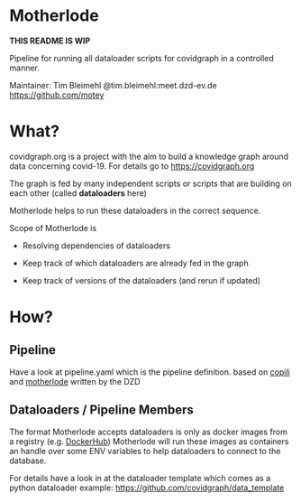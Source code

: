 # Motherlode
**THIS README IS WIP**

Pipeline for running all dataloader scripts for covidgraph in a controlled manner.

Maintainer: Tim Bleimehl @tim.bleimehl:meet.dzd-ev.de https://github.com/motey


# What?

covidgraph.org is a project with the aim to build a knowledge graph around data concerning covid-19. For details go to https://covidgraph.org

The graph is fed by many independent scripts or scripts that are building on each other (called **dataloaders** here)

Motherlode helps to run these dataloaders in the correct sequence.

Scope of Motherlode is

* Resolving dependencies of dataloaders

* Keep track of which dataloaders are already fed in the graph

* Keep track of versions of the dataloaders (and rerun if updated)

# How?


## Pipeline

Have a look at pipeline.yaml which is the pipeline definition. based on [copili](https://git.connect.dzd-ev.de/dzdtools/pythonmodules/-/tree/master/copili) and [motherlode](https://git.connect.dzd-ev.de/dzdtools/motherlode) written by the DZD

## Dataloaders / Pipeline Members

The format Motherlode accepts dataloaders is only as docker images from a registry (e.g. [DockerHub](https://hub.docker.com/))
Motherlode will run these images as containers an handle over some ENV variables to help dataloaders to connect to the database. 

For details have a look in at the dataloader template which comes as a python dataloader example: https://github.com/covidgraph/data_template
